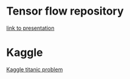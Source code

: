 # Tensor flow repository
[link to presentation](https://gitpitch.com/maclaf/tf-sandbox/master)

# Kaggle

[Kaggle titanic problem](https://www.kaggle.com/c/titanic)
